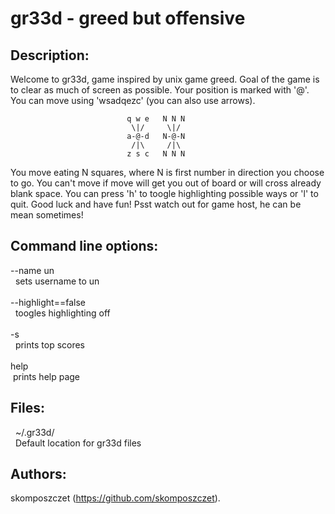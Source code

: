 # gr33d - greed but offensive

## Description:

Welcome to gr33d, game inspired by unix game greed. Goal of the game is to clear as much of screen as possible. Your position is marked with '@'. You can move using 'wsadqezc' (you can also use arrows).
    
                              q w e   N N N
                               \|/     \|/
                              a-@-d   N-@-N
                               /|\	   /|\
                              z s c	  N N N

You move eating N squares, where N is first number in direction you choose to go. You can't move if move will get you out of board or will cross already blank space. You can press 'h' to toogle highlighting possible ways or 'l' to quit. Good luck and have fun! Psst watch out for game host, he can be mean sometimes!

## Command line options:

--name un <br>
&nbsp; sets username to un <br><br>
--highlight==false <br>
&nbsp; toogles highlighting off <br><br>
-s <br>
&nbsp; prints top scores <br><br>
help <br>
&nbsp;prints help page <br>
			
## Files:

&nbsp; ~/.gr33d/ <br>
&nbsp; Default location for gr33d files
		
## Authors:

skomposzczet (https://github.com/skomposzczet).
